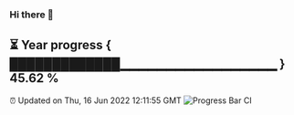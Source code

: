 ### Hi there 👋
⏳ Year progress { █████████████▁▁▁▁▁▁▁▁▁▁▁▁▁▁▁▁▁ } 45.62 %
---
⏰ Updated on Thu, 16 Jun 2022 12:11:55 GMT
![Progress Bar CI](https://github.com/Moyi321/Moyi321/workflows/Progress%20Bar%20CI/badge.svg)
